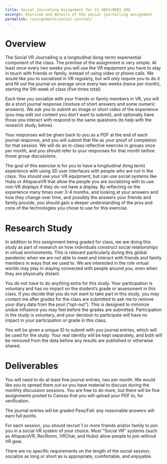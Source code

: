 ```yaml
---
title: Social Journaling Assignment for CS 4803/8803 3DU
excerpt: Overview and details of the social journalling assignment
permalink: /assignments/social-journal/
---
```


# Overview

The Social VR Journalling is a longitudinal (long-term) experiential component of the class.  The premise of the assignment is very simple. At least once every two weeks you will use the VR equipment you have to stay in touch with friends or family, instead of using video or phone calls. We would like you to socialized in VR regularly, but will only require you to do it and fill out the journal on average once every two weeks (twice per month), starting the 5th week of class (five times total).

Each time you socialize with your friends or family members in VR, you will do a short journal response (mixture of short answers and some numeric answers). We ask you to submit an image or short video of the experience (you may edit out content you don’t want to submit), and optionally have those you interact with respond to the same questions (to help with the research study, below). 

Your responses will be given back to you as a PDF at the end of each journal response, and you will submit that file as your proof of completion for that session. We will do an in-class reflective exercise in groups once per month, and you should refer to your responses for that month before those group discussions.

The goal of this exercise is for you to have a longitudinal (long term) experience with using 3D user interfaces with people who are not in the class. You should use your VR equipment, but can use social systems like Hubs or AltspaceVR that allow the people you are socializing with to use non-VR displays if they do not have a display. By reflecting on the experience many times over 3-4 months, and looking at your answers and how they change over time, and possibly the answers your friends and family provide, you should gain a deeper understanding of the pros and cons of the technologies you chose to use for this exercise.

# Research Study

In addition to this assignment being graded for class, we are doing this study as part of research on how individuals construct social relationships in virtual environments. This is relevant particularly during this global pandemic when we are not able to meet and interact with friends and family members in ways that we used to. We are interested in the role virtual worlds may play in staying connected with people around you, even when they are physically distant. 

You do not have to do anything extra for this study. Your participation is voluntary and has no impact on the student’s grade or assessment in this class.  If you decide that you do not want to take part in this study, you may contact me after grades for the class are submitted to ask me to remove your diary data from the pool (“opt-out”). This is designed to minimize undue influence you may feel before the grades are submitted. Participation in the study is voluntary, and your decision to participate will have no impact in your participation or grade in this class.

You will be given a unique ID to submit with you journal entries, which will be used for the study. Your real identity will be kept separately, and both will be removed from the data before any results are published or otherwise shared.

# Deliverables 

You will need to do at least five journal entries, two per month. We would like you to spread them out so you have material to discuss during the monthly discussion sessions.  You are free to do more, but there will be five assignments posted to Canvas that you will upload your PDF to, for verification. 

The journal entries will be graded Pass/Fail: any reasonable answers will earn full points.

For each session, you should recruit 1 or more friends and/or family to join you in a social VR system of your choice. Most "Social VR" systems (such as AltspaceVR, RecRoom, VRChat, and Hubs) allow people to join without VR gear.

There are no specific requirements on the length of the social session; socialize as long or short as is appropriate, comfortable, and enjoyable.